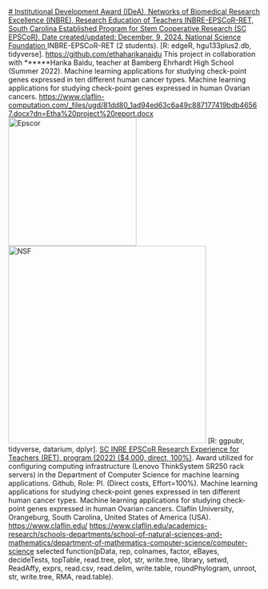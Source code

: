 [# Institutional Development Award (IDeA), Networks of Biomedical Research Excellence (INBRE), Research Education of Teachers INBRE-EPSCoR-RET, South Carolina Established Program for Stem Cooperative Research (SC EPSCoR). Date created/updated: December, 9, 2024.
National Science Foundation ](https://pawar1550.wixsite.com/claflin-courses/copy-of-data-science) INBRE-EPSCoR-RET (2 students).
[R: edgeR, hgu133plus2.db, tidyverse].
https://github.com/ethaharikanaidu
This project in collaboration with ******Harika Baidu, teacher at Bamberg Ehrhardt High School (Summer 2022). 
Machine learning applications for studying check-point genes expressed in ten different human cancer types. Machine learning applications for studying check-point genes expressed in human Ovarian cancers. https://www.claflin-computation.com/_files/ugd/81dd80_1ad94ed63c6a49c887177419bdb46567.docx?dn=Etha%20project%20report.docx
<img width="256" alt="Epscor" src="https://github.com/spawar2/NSF-INBRE-EPSCoR-RET/assets/25118302/d5a4466d-5b43-4b31-89af-894a23818533">
<img width="395" alt="NSF" src="https://github.com/spawar2/NSF-INBRE-EPSCoR-RET/assets/25118302/fd527ee5-5d59-4e32-a967-aa00e5ac9293">
[R: ggpubr, tidyverse, datarium, dplyr].
[SC INRE EPSCoR Research Experience for Teachers (RET), program (2022) ($4,000, direct, 100%)](https://www.furman.edu/integrative-research/education-outreach/research-experience-for-teachers-program/). Award utilized for configuring computing infrastructure (Lenovo ThinkSystem SR250 rack servers) in the Department of Computer Science for machine learning applications. Github, Role: PI.
(Direct costs, Effort=100%).
Machine learning applications for studying check-point genes expressed in ten different human cancer types.
Machine learning applications for studying check-point genes expressed in human Ovarian cancers.
Claflin University, Orangeburg, South Carolina, United States of America (USA). 
https://www.claflin.edu/ https://www.claflin.edu/academics-research/schools-departments/school-of-natural-sciences-and-mathematics/department-of-mathematics-computer-science/computer-science
selected function(pData, rep, colnames, factor, eBayes, decideTests, topTable, read.tree, plot, str, write.tree, library, setwd, ReadAffy, exprs, read.csv, read.delim, write.table, roundPhylogram, unroot, str, write.tree, RMA, read.table).
